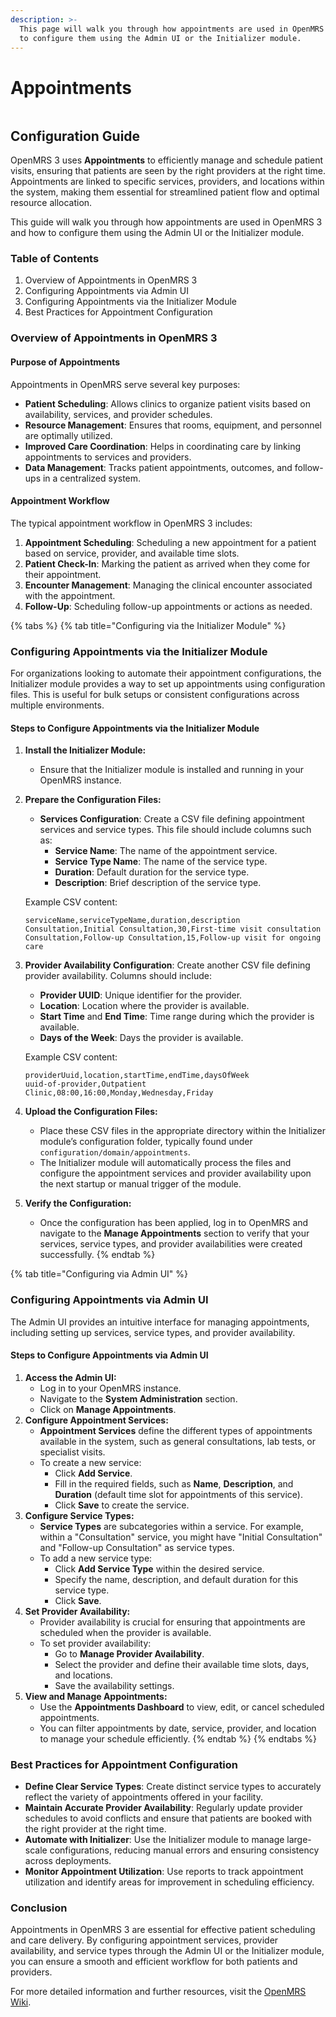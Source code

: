 ```yaml
---
description: >-
  This page will walk you through how appointments are used in OpenMRS 3 and how
  to configure them using the Admin UI or the Initializer module.
---
```


# Appointments

<div data-full-width="true">

<figure><img src="../../.gitbook/assets/Screenshot 2024-08-16 at 10.13.22 AM.png" alt=""><figcaption></figcaption></figure>

</div>

## Configuration Guide

OpenMRS 3 uses **Appointments** to efficiently manage and schedule patient visits, ensuring that patients are seen by the right providers at the right time. Appointments are linked to specific services, providers, and locations within the system, making them essential for streamlined patient flow and optimal resource allocation.

This guide will walk you through how appointments are used in OpenMRS 3 and how to configure them using the Admin UI or the Initializer module.

### Table of Contents

1. Overview of Appointments in OpenMRS 3
2. Configuring Appointments via Admin UI
3. Configuring Appointments via the Initializer Module
4. Best Practices for Appointment Configuration

### Overview of Appointments in OpenMRS 3

#### Purpose of Appointments

Appointments in OpenMRS serve several key purposes:

* **Patient Scheduling**: Allows clinics to organize patient visits based on availability, services, and provider schedules.
* **Resource Management**: Ensures that rooms, equipment, and personnel are optimally utilized.
* **Improved Care Coordination**: Helps in coordinating care by linking appointments to services and providers.
* **Data Management**: Tracks patient appointments, outcomes, and follow-ups in a centralized system.

#### Appointment Workflow

The typical appointment workflow in OpenMRS 3 includes:

1. **Appointment Scheduling**: Scheduling a new appointment for a patient based on service, provider, and available time slots.
2. **Patient Check-In**: Marking the patient as arrived when they come for their appointment.
3. **Encounter Management**: Managing the clinical encounter associated with the appointment.
4. **Follow-Up**: Scheduling follow-up appointments or actions as needed.



{% tabs %}
{% tab title="Configuring via the Initializer Module" %}
### Configuring Appointments via the Initializer Module

For organizations looking to automate their appointment configurations, the Initializer module provides a way to set up appointments using configuration files. This is useful for bulk setups or consistent configurations across multiple environments.

#### Steps to Configure Appointments via the Initializer Module

1. **Install the Initializer Module:**
   * Ensure that the Initializer module is installed and running in your OpenMRS instance.
2.  **Prepare the Configuration Files:**

    * **Services Configuration**: Create a CSV file defining appointment services and service types. This file should include columns such as:
      * **Service Name**: The name of the appointment service.
      * **Service Type Name**: The name of the service type.
      * **Duration**: Default duration for the service type.
      * **Description**: Brief description of the service type.

    Example CSV content:

    ```csv
    serviceName,serviceTypeName,duration,description
    Consultation,Initial Consultation,30,First-time visit consultation
    Consultation,Follow-up Consultation,15,Follow-up visit for ongoing care
    ```
3.  **Provider Availability Configuration**: Create another CSV file defining provider availability. Columns should include:

    * **Provider UUID**: Unique identifier for the provider.
    * **Location**: Location where the provider is available.
    * **Start Time** and **End Time**: Time range during which the provider is available.
    * **Days of the Week**: Days the provider is available.

    Example CSV content:

    ```csv
    providerUuid,location,startTime,endTime,daysOfWeek
    uuid-of-provider,Outpatient Clinic,08:00,16:00,Monday,Wednesday,Friday
    ```
4. **Upload the Configuration Files:**
   * Place these CSV files in the appropriate directory within the Initializer module’s configuration folder, typically found under `configuration/domain/appointments`.
   * The Initializer module will automatically process the files and configure the appointment services and provider availability upon the next startup or manual trigger of the module.
5. **Verify the Configuration:**
   * Once the configuration has been applied, log in to OpenMRS and navigate to the **Manage Appointments** section to verify that your services, service types, and provider availabilities were created successfully.
{% endtab %}

{% tab title="Configuring via Admin UI" %}
### Configuring Appointments via Admin UI

The Admin UI provides an intuitive interface for managing appointments, including setting up services, service types, and provider availability.

#### Steps to Configure Appointments via Admin UI

1. **Access the Admin UI:**
   * Log in to your OpenMRS instance.
   * Navigate to the **System Administration** section.
   * Click on **Manage Appointments**.
2. **Configure Appointment Services:**
   * **Appointment Services** define the different types of appointments available in the system, such as general consultations, lab tests, or specialist visits.
   * To create a new service:
     * Click **Add Service**.
     * Fill in the required fields, such as **Name**, **Description**, and **Duration** (default time slot for appointments of this service).
     * Click **Save** to create the service.
3. **Configure Service Types:**
   * **Service Types** are subcategories within a service. For example, within a "Consultation" service, you might have "Initial Consultation" and "Follow-up Consultation" as service types.
   * To add a new service type:
     * Click **Add Service Type** within the desired service.
     * Specify the name, description, and default duration for this service type.
     * Click **Save**.
4. **Set Provider Availability:**
   * Provider availability is crucial for ensuring that appointments are scheduled when the provider is available.
   * To set provider availability:
     * Go to **Manage Provider Availability**.
     * Select the provider and define their available time slots, days, and locations.
     * Save the availability settings.
5. **View and Manage Appointments:**
   * Use the **Appointments Dashboard** to view, edit, or cancel scheduled appointments.
   * You can filter appointments by date, service, provider, and location to manage your schedule efficiently.
{% endtab %}
{% endtabs %}

### Best Practices for Appointment Configuration

* **Define Clear Service Types**: Create distinct service types to accurately reflect the variety of appointments offered in your facility.
* **Maintain Accurate Provider Availability**: Regularly update provider schedules to avoid conflicts and ensure that patients are booked with the right provider at the right time.
* **Automate with Initializer**: Use the Initializer module to manage large-scale configurations, reducing manual errors and ensuring consistency across deployments.
* **Monitor Appointment Utilization**: Use reports to track appointment utilization and identify areas for improvement in scheduling efficiency.

### Conclusion

Appointments in OpenMRS 3 are essential for effective patient scheduling and care delivery. By configuring appointment services, provider availability, and service types through the Admin UI or the Initializer module, you can ensure a smooth and efficient workflow for both patients and providers.

For more detailed information and further resources, visit the [OpenMRS Wiki](https://wiki.openmrs.org/).
